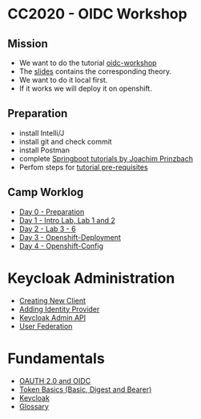 # CC2020 - OIDC Workshop
## Mission
- We want to do the tutorial [oidc-workshop](https://github.com/andifalk/secure-oauth2-oidc-workshop)
- The [slides](https://andifalk.github.io/oidc-workshop-spring-io-2019/#/) contains the corresponding theory.
- We want to do it local first.
- If it works we will deploy it on openshift.

## Preparation
- install Intelli/J
- install git and check commit
- install Postman
- complete [Springboot tutorials by Joachim Prinzbach](https://confluence.baloisenet.com/atlassian/pages/viewpage.action?pageId=1840186564)
- Perfom steps for [tutorial pre-requisites](https://andifalk.gitbook.io/openid-connect-workshop/introduction/setup)

## Camp Worklog
- [Day 0 - Preparation](./camp-worklog/Day-0.md)
- [Day 1 - Intro Lab, Lab 1 and 2](./camp-worklog/Day-1.md)
- [Day 2 - Lab 3 - 6](./camp-worklog/Day-2.md)
- [Day 3 - Openshift-Deployment](./camp-worklog/Day-3.md)
- [Day 4 - Openshift-Config](./camp-worklog/Day-4.md)

# Keycloak Administration
- [Creating New Client](./keycloak-admin/new-client.md)
- [Adding Identity Provider](./keycloak-admin/idenity-provider.md)
- [Keycloak Admin API](./keycloak-admin/admin-client-api.md)
- [User Federation](./keycloak-admin/new-user-federation.md)

# Fundamentals
- [OAUTH 2.0 and OIDC](./fundamentals/oauth-and-oidc.md)
- [Token Basics (Basic, Digest and Bearer)](./fundamentals/token-basics.md)
- [Keycloak](./fundamentals/keycloak.md)
- [Glossary](./fundamentals/glossary.md)
